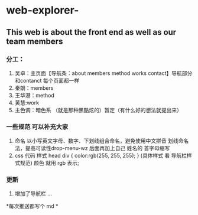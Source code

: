 # web-explorer-
## This web is about the front end as well as our team members  

### 分工：
1. 吴卓：主页面【导航条：about members method works contact】导航部分和contanct 每个页面都一样       
2. 秦朗：members     
3. 王华港：method
4. 黄慧:work
5. 主色调：暗色系 （就是那种黑酷炫的）暂定（有什么好的想法就提出来）

### 一些规范 可以补充大家
1. 命名 以小写英文字母、数字、下划线组合命名，避免使用中文拼音 划线命名法，提高可读性drop-menu-wz 后面再加上自己 姓名的 首字母缩写
2.  css  代码 样式
head
div {
  color:rgb(255, 255, 255);
}
(具体样式 看 导航栏样式规范)
颜色 就用 rgb 表示;


### 更新
1. 增加了导航栏 ...


*每次推送都写个 md *
